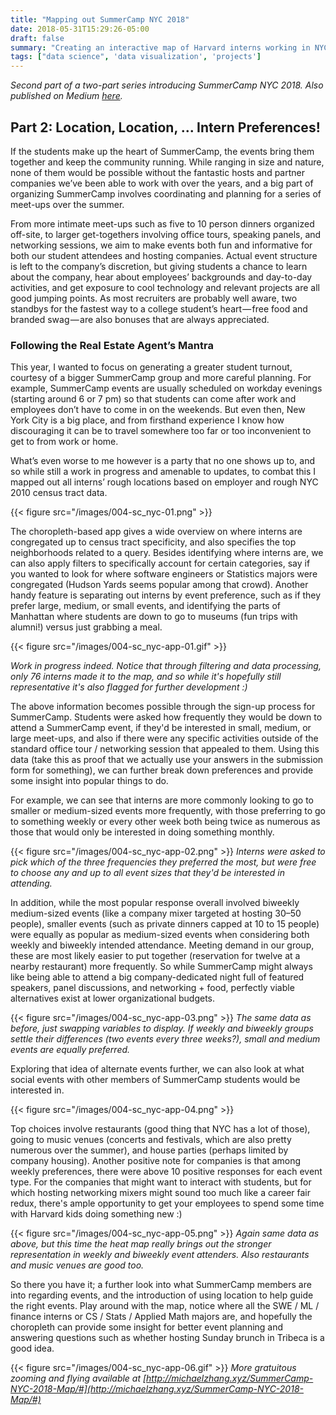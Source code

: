 ```yaml
---
title: "Mapping out SummerCamp NYC 2018"
date: 2018-05-31T15:29:26-05:00 
draft: false
summary: "Creating an interactive map of Harvard interns working in NYC during Summer 2018"
tags: ["data science", 'data visualization', 'projects']
---
```


_Second part of a two-part series introducing SummerCamp NYC 2018. Also published on Medium [here](https://medium.com/@michael.zhang/an-intro-to-summercamp-nyc-2018-e9a08f65628a)._

## Part 2: Location, Location, ... Intern Preferences!

If the students make up the heart of SummerCamp, the events bring them together and keep the community running. While ranging in size and nature, none of them would be possible without the fantastic hosts and partner companies we’ve been able to work with over the years, and a big part of organizing SummerCamp involves coordinating and planning for a series of meet-ups over the summer.

From more intimate meet-ups such as five to 10 person dinners organized off-site, to larger get-togethers involving office tours, speaking panels, and networking sessions, we aim to make events both fun and informative for both our student attendees and hosting companies. Actual event structure is left to the company’s discretion, but giving students a chance to learn about the company, hear about employees’ backgrounds and day-to-day activities, and get exposure to cool technology and relevant projects are all good jumping points. As most recruiters are probably well aware, two standbys for the fastest way to a college student’s heart — free food and branded swag — are also bonuses that are always appreciated.

### Following the Real Estate Agent’s Mantra  
This year, I wanted to focus on generating a greater student turnout, courtesy of a bigger SummerCamp group and more careful planning. For example, SummerCamp events are usually scheduled on workday evenings (starting around 6 or 7 pm) so that students can come after work and employees don’t have to come in on the weekends. But even then, New York City is a big place, and from firsthand experience I know how discouraging it can be to travel somewhere too far or too inconvenient to get to from work or home.

What’s even worse to me however is a party that no one shows up to, and so while still a work in progress and amenable to updates, to combat this I mapped out all interns’ rough locations based on employer and rough NYC 2010 census tract data.

{{< figure src="/images/004-sc_nyc-01.png"  >}} 

The choropleth-based app gives a wide overview on where interns are congregated up to census tract specificity, and also specifies the top neighborhoods related to a query. Besides identifying where interns are, we can also apply filters to specifically account for certain categories, say if you wanted to look for where software engineers or Statistics majors were congregated (Hudson Yards seems popular among that crowd). Another handy feature is separating out interns by event preference, such as if they prefer large, medium, or small events, and identifying the parts of Manhattan where students are down to go to museums (fun trips with alumni!) versus just grabbing a meal.

{{< figure src="/images/004-sc_nyc-app-01.gif"  >}} 

_Work in progress indeed. Notice that through filtering and data processing, only 76 interns made it to the map, and so while it's hopefully still representative it's also flagged for further development :)_  

The above information becomes possible through the sign-up process for SummerCamp. Students were asked how frequently they would be down to attend a SummerCamp event, if they'd be interested in small, medium, or large meet-ups, and also if there were any specific activities outside of the standard office tour / networking session that appealed to them. Using this data (take this as proof that we actually use your answers in the submission form for something), we can further break down preferences and provide some insight into popular things to do.  

For example, we can see that interns are more commonly looking to go to smaller or medium-sized events more frequently, with those preferring to go to something weekly or every other week both being twice as numerous as those that would only be interested in doing something monthly.

{{< figure src="/images/004-sc_nyc-app-02.png"  >}} 
_Interns were asked to pick which of the three frequencies they preferred the most, but were free to choose any and up to all event sizes that they'd be interested in attending._

In addition, while the most popular response overall involved biweekly medium-sized events (like a company mixer targeted at hosting 30–50 people), smaller events (such as private dinners capped at 10 to 15 people) were equally as popular as medium-sized events when considering both weekly and biweekly intended attendance. Meeting demand in our group, these are most likely easier to put together (reservation for twelve at a nearby restaurant) more frequently. So while SummerCamp might always like being able to attend a big company-dedicated night full of featured speakers, panel discussions, and networking + food, perfectly viable alternatives exist at lower organizational budgets.

{{< figure src="/images/004-sc_nyc-app-03.png"  >}} 
_The same data as before, just swapping variables to display. If weekly and biweekly groups settle their differences (two events every three weeks?), small and medium events are equally preferred._

Exploring that idea of alternate events further, we can also look at what social events with other members of SummerCamp students would be interested in.

{{< figure src="/images/004-sc_nyc-app-04.png"  >}} 

Top choices involve restaurants (good thing that NYC has a lot of those), going to music venues (concerts and festivals, which are also pretty numerous over the summer), and house parties (perhaps limited by company housing). Another positive note for companies is that among weekly preferences, there were above 10 positive responses for each event type. For the companies that might want to interact with students, but for which hosting networking mixers might sound too much like a career fair redux, there's ample opportunity to get your employees to spend some time with Harvard kids doing something new :)

{{< figure src="/images/004-sc_nyc-app-05.png"  >}} 
_Again same data as above, but this time the heat map really brings out the stronger representation in weekly and biweekly event attenders. Also restaurants and music venues are good too._  

So there you have it; a further look into what SummerCamp members are into regarding events, and the introduction of using location to help guide the right events. Play around with the map, notice where all the SWE / ML / finance interns or CS / Stats / Applied Math majors are, and hopefully the choropleth can provide some insight for better event planning and answering questions such as whether hosting Sunday brunch in Tribeca is a good idea.

{{< figure src="/images/004-sc_nyc-app-06.gif"  >}} 
_More gratuitous zooming and flying available at [http://michaelzhang.xyz/SummerCamp-NYC-2018-Map/#](http://michaelzhang.xyz/SummerCamp-NYC-2018-Map/#)_



